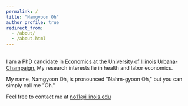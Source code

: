 ```yaml
---
permalink: /
title: "Namgyoon Oh"
author_profile: true
redirect_from:
  - /about/
  - /about.html
---
```

<br/>
I am a PhD candidate in <a href="https://economics.illinois.edu/">Economics at the University of Illinois Urbana-Champaign.</a> My research interests lie in health and labor economics.

My name, Namgyoon Oh, is pronounced "Nahm-gyoon Oh," but you can simply call me "Oh."

Feel free to contact me at <a href="mailto:no11@illinois.edu">no11@illinois.edu</a>
